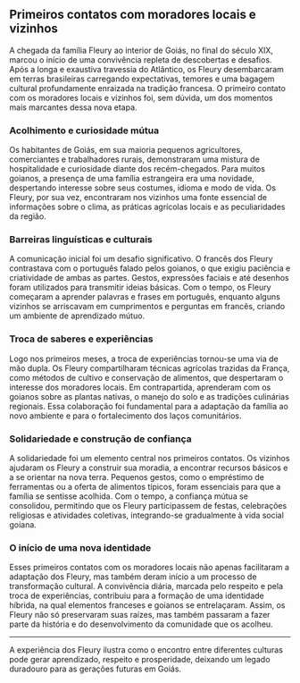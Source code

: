 ## Primeiros contatos com moradores locais e vizinhos

A chegada da família Fleury ao interior de Goiás, no final do século XIX, marcou o início de uma convivência repleta de descobertas e desafios. Após a longa e exaustiva travessia do Atlântico, os Fleury desembarcaram em terras brasileiras carregando expectativas, temores e uma bagagem cultural profundamente enraizada na tradição francesa. O primeiro contato com os moradores locais e vizinhos foi, sem dúvida, um dos momentos mais marcantes dessa nova etapa.

### Acolhimento e curiosidade mútua

Os habitantes de Goiás, em sua maioria pequenos agricultores, comerciantes e trabalhadores rurais, demonstraram uma mistura de hospitalidade e curiosidade diante dos recém-chegados. Para muitos goianos, a presença de uma família estrangeira era uma novidade, despertando interesse sobre seus costumes, idioma e modo de vida. Os Fleury, por sua vez, encontraram nos vizinhos uma fonte essencial de informações sobre o clima, as práticas agrícolas locais e as peculiaridades da região.

### Barreiras linguísticas e culturais

A comunicação inicial foi um desafio significativo. O francês dos Fleury contrastava com o português falado pelos goianos, o que exigiu paciência e criatividade de ambas as partes. Gestos, expressões faciais e até desenhos foram utilizados para transmitir ideias básicas. Com o tempo, os Fleury começaram a aprender palavras e frases em português, enquanto alguns vizinhos se arriscavam em cumprimentos e perguntas em francês, criando um ambiente de aprendizado mútuo.

### Troca de saberes e experiências

Logo nos primeiros meses, a troca de experiências tornou-se uma via de mão dupla. Os Fleury compartilharam técnicas agrícolas trazidas da França, como métodos de cultivo e conservação de alimentos, que despertaram o interesse dos moradores locais. Em contrapartida, aprenderam com os goianos sobre as plantas nativas, o manejo do solo e as tradições culinárias regionais. Essa colaboração foi fundamental para a adaptação da família ao novo ambiente e para o fortalecimento dos laços comunitários.

### Solidariedade e construção de confiança

A solidariedade foi um elemento central nos primeiros contatos. Os vizinhos ajudaram os Fleury a construir sua moradia, a encontrar recursos básicos e a se orientar na nova terra. Pequenos gestos, como o empréstimo de ferramentas ou a oferta de alimentos típicos, foram essenciais para que a família se sentisse acolhida. Com o tempo, a confiança mútua se consolidou, permitindo que os Fleury participassem de festas, celebrações religiosas e atividades coletivas, integrando-se gradualmente à vida social goiana.

### O início de uma nova identidade

Esses primeiros contatos com os moradores locais não apenas facilitaram a adaptação dos Fleury, mas também deram início a um processo de transformação cultural. A convivência diária, marcada pelo respeito e pela troca de experiências, contribuiu para a formação de uma identidade híbrida, na qual elementos franceses e goianos se entrelaçaram. Assim, os Fleury não só preservaram suas raízes, mas também passaram a fazer parte da história e do desenvolvimento da comunidade que os acolheu.

---

A experiência dos Fleury ilustra como o encontro entre diferentes culturas pode gerar aprendizado, respeito e prosperidade, deixando um legado duradouro para as gerações futuras em Goiás.